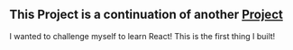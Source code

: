 ## This Project is a continuation of another [Project](https://github.com/Andrew87E/Team-Generator)
I wanted to challenge myself to learn React! This is the first thing I built!